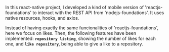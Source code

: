 In this react-native project, I developed a kind of mobile version of 'reactjs-foundations' to interact with the REST API from 'nodejs-foundations'. It uses native resources, hooks, and axios.

Instead of having exactly the same funcionalities of 'reactjs-foundations', here we focus on likes. Then, the following features have been implemented: **`repository listing`**, showing the number of likes for each one, and **`like repository`**, being able to give a like to a repository.
